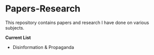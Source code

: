 # Papers-Research
This repository contains papers and research I have done on various subjects.

**Current List**

- Disinformation & Propaganda
